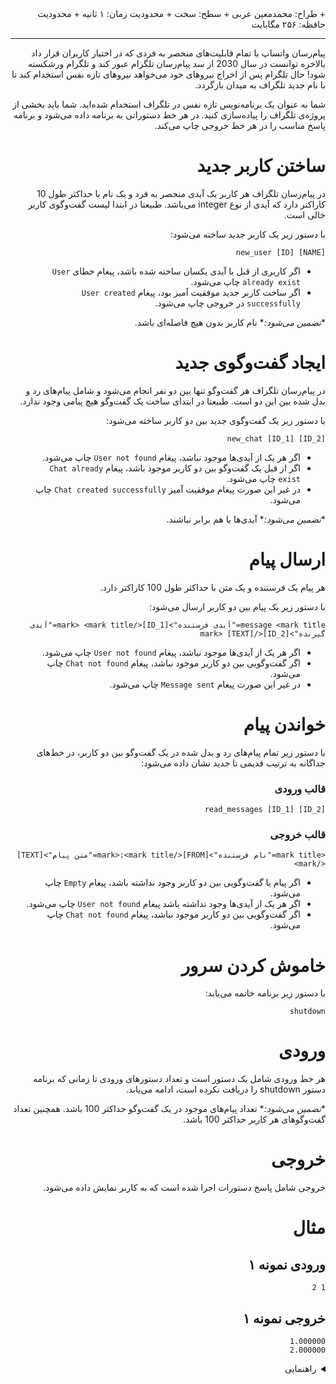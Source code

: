 <div dir="rtl">
+ طراح: محمدمعین عربی
+ سطح: سخت
+ محدودیت زمان: ۱ ثانیه
+ محدودیت حافظه: ۲۵۶ مگابایت

----------

پیام‌رسان واتساپ با تمام قابلیت‌های منحصر به فردی که در اختیار کاربران قرار داد بالاخره توانست در سال 2030  از سد پیام‌رسان تلگرام عبور کند و تلگرام ورشکسته شود! حال تلگرام پس از اخراج نیروهای خود می‌خواهد نیروهای تازه نفس استخدام کند تا با نام جدید تلگراف به میدان بازگردد.

شما به عنوان یک برنامه‌نویس تازه نفس در تلگراف استخدام شده‌اید. شما باید بخشی از پروژه‌ی تلگراف را پیاده‌سازی کنید. در هر خط دستوراتی به برنامه داده می‌شود و برنامه پاسخ مناسب را در هر خط خروجی چاپ می‌کند.

# ساختن کاربر جدید

در پیام‌رسان تلگراف هر کاربر یک آیدی منحصر به فرد و یک نام با حداکثر طول 10 کاراکتر دارد که آیدی از نوع integer می‌باشد. طبیعتا در ابتدا لیست گفت‌وگوی کاربر خالی است.

با دستور زیر یک کاربر جدید ساخته می‌شود:
```
new_user [ID] [NAME]
```

+ اگر کاربری از قبل با آیدی یکسان ساخته شده باشد، پیغام خطای `User already exist` چاپ می‌شود.
+ اگر ساخت کاربر جدید موفقیت آمیز بود، پیغام `User created successfully` در خروجی چاپ می‌شود.

\**تضمین می‌شود:** نام کاربر بدون هیچ فاصله‌ای باشد.

# ایجاد گفت‌وگوی جدید

در پیام‌رسان تلگراف هر گفت‌وگو تنها بین دو نفر انجام می‌شود و شامل پیام‌های رد و بدل شده بین این دو است. طبیعتا در ابتدای ساخت یک گفت‌وگو هیچ پیامی وجود ندارد.

با دستور زیر یک گفت‌وگوی جدید بین دو کاربر ساخته می‌شود:
```
new_chat [ID_1] [ID_2]
```

+ اگر هر یک از آیدی‌ها موجود نباشد، پیغام `User not found` چاپ می‌شود.
+ اگر از قبل یک گفت‌وگو بین دو کاربر موجود باشد، پیغام `Chat already exist` چاپ می‌شود.
+ در غیر این صورت پیغام موفقیت آمیز `Chat created successfully` چاپ می‌شود.

\**تضمین می‌شود:** آیدی‌ها با هم برابر نباشند.

# ارسال پیام

هر پیام یک فرستنده و یک متن با حداکثر طول 100 کاراکتر دارد.

با دستور زیر یک پیام بین دو کاربر ارسال می‌شود:
```
message <mark title="آیدی فرستنده">[ID_1]</mark> <mark title="آیدی گیرنده">[ID_2]</mark> [TEXT]
```

+ اگر هر یک از آیدی‌ها موجود نباشد، پیغام `User not found` چاپ می‌شود.
+ اگر گفت‌وگویی بین دو کاربر موجود نباشد، پیغام `Chat not found` چاپ می‌شود.
+ در غیر این صورت پیغام `Message sent` چاپ می‌شود. 

# خواندن پیام

با دستور زیر تمام پیام‌های رد و بدل شده در یک گفت‌وگو بین دو کاربر، در خط‌های جداگانه به ترتیب قدیمی تا جدید نشان داده می‌شود:

### قالب ورودی
```
read_messages [ID_1] [ID_2]
```

### قالب خروجی

```
<mark title="نام فرستنده">[FROM]</mark>:<mark title="متن پیام">[TEXT]</mark>
```

+ اگر پیام یا گفت‌وگویی بین دو کاربر وجود نداشته باشد، پیغام `Empty` چاپ می‌شود. 
+ اگر هر یک از آیدی‌ها وجود نداشته باشد پیغام `User not found` چاپ می‌شود.
+ اگر گفت‌وگویی بین دو کاربر موجود نباشد، پیغام `Chat not found` چاپ می‌شود.

# خاموش کردن سرور

با دستور زیر برنامه خاتمه می‌یابد:

```
shutdown
```


# ورودی

هر خط ورودی شامل یک دستور است و تعداد دستورهای ورودی تا زمانی که برنامه دستور shutdown را دریافت نکرده است، ادامه می‌یابد.

\**تضمین می‌شود:** تعداد پیام‌های موجود در یک گفت‌وگو حداکثر $100$ باشد. همچنین تعداد گفت‌وگوهای هر کاربر حداکثر $100$ باشد.

# خروجی

خروجی شامل پاسخ دستورات اجرا شده است که به کاربر نمایش داده می‌شود.

# مثال

## ورودی نمونه ۱
```
1 2
```


## خروجی نمونه ۱
```
1.000000
2.000000
```

<details class="blue">
<summary>راهنمایی</summary>
شما می‌توانید برای پیاده‌سازی این سوال **ساختار**های زیر را در نظر بگیرید:

+ ساختار کاربر
+ ساختار گفت‌وگو
+ ساختار پیام
+ ...

درباره‌ی **ساختارهای تو-در-تو(Nested Structure)** و نحوه‌ی استفاده از آن می‌توانید از این [لینک](https://www.geeksforgeeks.org/nested-structure-in-c-with-examples/) بخوانید.
</details>
</div>